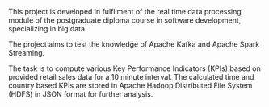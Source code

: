This project is developed in fulfilment of the real time data processing module of the postgraduate diploma course in software development, specializing in big data.

The project aims to test the knowledge of Apache Kafka and Apache Spark Streaming.

The task is to compute various Key Performance Indicators (KPIs) based on provided retail sales data for a 10 minute interval. The calculated time and country based KPIs are stored in Apache Hadoop Distributed File System (HDFS) in JSON format for further analysis.
